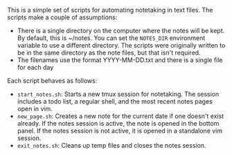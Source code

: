 This is a simple set of scripts for automating notetaking in text files. The scripts make a couple of assumptions:
- There is a single directory on the computer where the notes will be kept. By default, this is ~/notes. You can set the `NOTES_DIR` environment variable to use a different directory. The scripts were originally written to be in the same directory as the note files, but that isn't required.
- The filenames use the format YYYY-MM-DD.txt and there is a single file for each day

Each script behaves as follows:
- `start_notes.sh`: Starts a new tmux session for notetaking. The session includes a todo list, a regular shell, and the most recent notes pages open in vim.
- `new_page.sh`: Creates a new note for the current date if one doesn't exist already. If the notes session is active, the note is opened in the bottom panel. If the notes session is not active, it is opened in a standalone vim session.
- `exit_notes.sh`: Cleans up temp files and closes the notes session.
